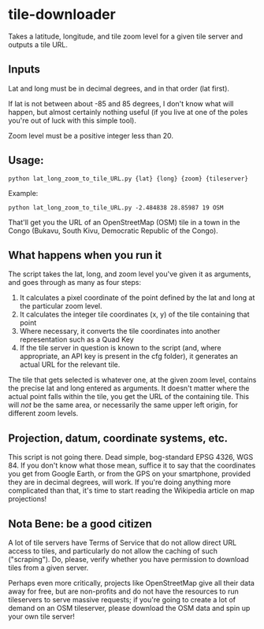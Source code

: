 # tile-downloader

Takes a latitude, longitude, and tile zoom level for a given tile server and outputs a tile URL.  

## Inputs

Lat and long must be in decimal degrees, and in that order (lat first).  

If lat is not between about -85 and 85 degrees, I don't know what will happen, but almost certainly nothing useful (if you live at one of the poles you're out of luck with this simple tool).  

Zoom level must be a positive integer less than 20.  

## Usage:

    python lat_long_zoom_to_tile_URL.py {lat} {long} {zoom} {tileserver}

Example:

    python lat_long_zoom_to_tile_URL.py -2.484838 28.85987 19 OSM

That'll get you the URL of an OpenStreetMap (OSM) tile in a town in the Congo (Bukavu, South Kivu, Democratic Republic of the Congo).

## What happens when you run it

The script takes the lat, long, and zoom level you've given it as arguments, and goes through as many as four steps:

1. It calculates a pixel coordinate of the point defined by the lat and long at the particular zoom level.
2. It calculates the integer tile coordinates (x, y) of the tile containing that point
3. Where necessary, it converts the tile coordinates into another representation such as a Quad Key
4. If the tile server in question is known to the script (and, where appropriate, an API key is present in the cfg folder), it generates an actual URL for the relevant tile.

The tile that gets selected is whatever one, at the given zoom level, contains the precise lat and long entered as arguments.  It doesn't matter where the actual point falls within the tile, you get the URL of the containing tile.  This will _not_ be the same area, or necessarily the same upper left origin, for different zoom levels.

## Projection, datum, coordinate systems, etc.

This script is not going there.  Dead simple, bog-standard EPSG 4326, WGS 84.  If you don't know what those mean, suffice it to say that the coordinates you get from Google Earth, or from the GPS on your smartphone, provided they are in decimal degrees, will work.  If you're doing anything more complicated than that, it's time to start reading the Wikipedia article on map projections!

## Nota Bene: be a good citizen

A lot of tile servers have Terms of Service that do not allow direct URL access to tiles, and particularly do not allow the caching of such ("scraping").  Do, please, verify whether you have permission to download tiles from a given server. 

Perhaps even more critically, projects like OpenStreetMap give all their data away for free, but are non-profits and do not have the resources to run tileservers to serve massive requests; if you're going to create a lot of demand on an OSM tileserver, please download the OSM data and spin up your own tile server!  
